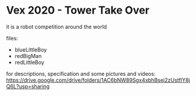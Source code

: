 # Vex 2020 - Tower Take Over

it is a robot competition around the world

files:

* blueLittleBoy
* redBigMan
* redLittleBoy

for descriptions, specification and some pictures and videos:
https://drive.google.com/drive/folders/1AC6bNW89Sgx4xbhBsei2zUstflY8jQ6L?usp=sharing
